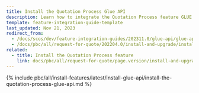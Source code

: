```yaml
---
title: Install the Quotation Process Glue API
description: Learn how to integrate the Quotation Process feature GLUE API into a Spryker project
template: feature-integration-guide-template
last_updated: Nov 21, 2023
redirect_from:
  - /docs/scos/dev/feature-integration-guides/202311.0/glue-api/glue-api-quotation-process-feature-integration.html
  - /docs/pbc/all/request-for-quote/202204.0/install-and-upgrade/install-features/install-the-quotation-process-glue-api.html
related:
  - title: Install the Quotation Process feature
    link: docs/pbc/all/request-for-quote/page.version/install-and-upgrade/install-features/install-the-quotation-process-feature.html
---
```


{% include pbc/all/install-features/latest/install-glue-api/install-the-quotation-process-glue-api.md %} <!-- To edit, see /_includes/pbc/all/install-features/202311.0/install-glue-api/install-the-quotation-process-glue-api.md -->
